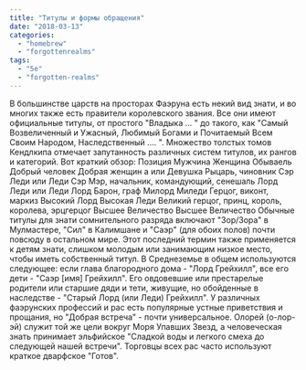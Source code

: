 ```yaml
---
title: "Титулы и формы обращения"
date: "2018-03-13"
categories: 
  - "homebrew"
  - "forgottenrealms"
tags: 
  - "5e"
  - "forgotten-realms"
---
```


В большинстве царств на просторах Фаэруна есть некий вид знати, и во многих также есть правители королевского звания. Все они имеют официальные титулы, от простого "Владыка ... " до такого, как "Самый Возвеличенный и Ужасный, Любимый Богами и Почитаемый Всем Своим Народом, Наследственный .... ". Множество толстых томов Кендлкипа отмечает запутанность различных систем титулов, их рангов и категорий. Вот краткий обзор: Позиция Мужчина Женщина Обываель Добрый человек Добрая женщин а или Девушка Рыцарь, чиновник Сэр Леди или Леди Сэр Мэр, начальник, командующий, сенешаль Лорд Леди или Леди Лорд Барон, граф Милорд Миледи Герцог, виконт, маркиз Высокий Лорд Высокая Леди Великий герцог, принц, король, королева, эрцгерцог Высшее Величество Высшее Величество Обычные титулы для знати сомнительного разряда включают "Зор/Зора" в Мулмастере, "Сил" в Калимшане и "Саэр" (для обоих полов) почти повсюду в остальном мире. Этот последний термин также применяется к детям знати, слишком молодым или занимающим низкое место, чтобы иметь собственный титул. В Среднеземье в общем используются следующее: если глава благородного дома - "Лорд Грейхилл", все его дети - "Саэр \[имя\] Грейхилл". Его овдовевшие или престарелые родители или старшие дяди и тети, живущие, но обойденные в наследстве - "Старый Лорд (или Леди) Грейхилл". У различных фаэрунских профессий и рас есть популярные устные приветствия и прощания, но "Добрая встреча" - почти универсальное. Олорей (о-лор-эй) служит той же цели вокруг Моря Упавших Звезд, а человеческая знать принимает эльфийское "Сладкой воды и легкого смеха до следующей нашей встречи". Торговцы всех рас часто используют краткое дварфское "Готов".
